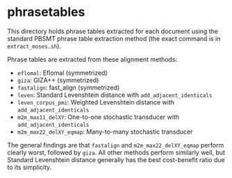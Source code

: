 # phrasetables

This directory holds phrase tables extracted for each document using the standard PBSMT phrase table extraction method (the exact command is in `extract_moses.sh`).

Phrase tables are extracted from these alignment methods:
* `eflomal`: Eflomal (symmetrized)
* `giza`: GIZA++ (symmetrized)
* `fastalign`: fast_align (symmetrized)
* `leven`: Standard Levenshtein distance with `add_adjacent_identicals`
* `leven_corpus_pmi`: Weighted Levenshtein distance with `add_adjacent_identicals`
* `m2m_max11_delXY`: One-to-one stochastic transducer with `add_adjacent_identicals`
* `m2m_max22_delXY_eqmap`: Many-to-many stochastic transducer

The general findings are that `fastalign` and `m2m_max22_delXY_eqmap` perform clearly worst, followed by `giza`. All other methods perform similarly well, but Standard Levenshtein distance generally has the best cost-benefit ratio due to its simplicity.
